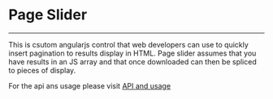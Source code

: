 # Page Slider
***
This is csutom angularjs control that web developers can use to quickly insert pagination to results display in HTML. 
Page slider assumes that you have results in an JS array and that once downloaded can then be spliced to pieces of display.

For the api ans usage please visit [API and usage](https://github.com/kneerunjun/pageslider/wiki)
